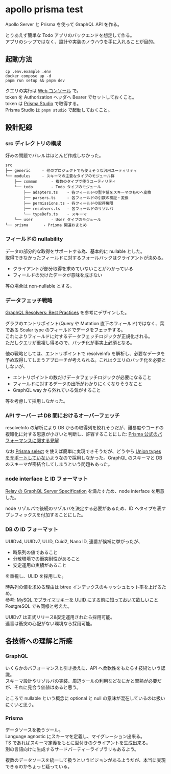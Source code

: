 # apollo prisma test

Apollo Server と Prisma を使って GraphQL API を作る。

とりあえず簡単な Todo アプリのバックエンドを想定して作る。\
アプリのシップではなく、設計や実装のノウハウを手に入れることが目的。

## 起動方法

```shell
cp .env.example .env
docker compose up -d
pnpm run setup && pnpm dev
```

クエリの実行は [Web コンソール](http://localhost:4000) で。  
token を Authorization ヘッダへ Bearer でセットしておくこと。  
token は [Prisma Studio](http://localhost:5555) で取得する。  
Prisma Studio は `pnpm studio` で起動しておくこと。

## 設計記録

### src ディレクトリの構成

好みの問題でバレルはほとんど作成しなかった。

```text
src
├── generic     - 他のプロジェクトでも使えそうな汎用ユーティリティ
└── modules     - スキーマの主要なタイプのモジュール群
    ├── common      - 複数のタイプで使うユーティリティ
    └── todo        - Todo タイプのモジュール
        ├── adapters.ts    - 各フィールドの型や値をスキーマのものへ変換
        ├── parsers.ts     - 各フィールドの引数の検証・変換
        ├── permissions.ts - 各フィールドの取得権限
        ├── resolvers.ts   - 各フィールドのリゾルバ
        └── typeDefs.ts    - スキーマ
    └── user        - User タイプのモジュール
└── prisma　     - Prisma 関連おまとめ
```

### フィールドの nullability

データの部分的な取得をサポートする為、基本的に nullable とした。\
取得できなかったフィールドに対するフォールバックはクライアントが決める。

- クライアントが部分取得を求めていないことがわかっている
- フィールドの欠けたデータが意味を成さない

等の場合は non-nullable とする。

### データフェッチ戦略

[GraphQL Resolvers: Best Practices](https://medium.com/paypal-tech/graphql-resolvers-best-practices-cd36fdbcef55) を参考にデザインした。

グラフのエントリポイント(Query や Mutation 直下のフィールド)ではなく、葉である Scalar type のフィールドでデータをフェッチする。\
これによりフィールドに対するデータフェッチロジックが正規化される。\
ただしクエリが重複し得るので、バッチ化が事実上必須となる。

他の戦略としては、エントリポイントで resolveInfo を解析し、必要なデータを予め取得してしまうアプローチが考えられる。これはクエリのバッチ化を必要としないが、

- エントリポイントの数だけデータフェッチロジックが必要になること
- フィールドに対するデータの出所がわかりにくくなりそうなこと
- GraphQL way から外れている気がすること

等を考慮して採用しなかった。

### API サーバー ⇄ DB 間におけるオーバーフェッチ

resolveInfo の解析により DB からの取得列を絞れそうだが、難易度やコードの複雑化に対する恩恵が小さいと判断し、許容することにした: [Prisma 公式のパフォーマンスに関する見解](https://www.prisma.io/docs/guides/performance-and-optimization/query-optimization-performance#using-select-to-limit-number-of-columns-returned)

なお [Prisma select](https://paljs.com/plugins/select) を使えば簡単に実現できそうだが、どうやら [Union types をサポートしていない](https://github.com/paljs/prisma-tools/issues/249)ようなので採用しなかった。GraphQL のスキーマと DB のスキーマが密結合してしまうという問題もあった。

### node interface と ID フォーマット

[Relay の GraphQL Server Specification](https://relay.dev/docs/guides/graphql-server-specification/) を満たすため、node interface を用意した。

node リゾルバで後続のリゾルバを決定する必要があるため、ID へタイプを表すプレフィックスを付加することにした。

### DB の ID フォーマット

UUIDv4, UUIDv7, ULID, Cuid2, Nano ID, 連番が候補に挙がったが、

- 時系列の値であること
- 分散環境での衝突耐性があること
- 安定運用の実績があること

を重視し、ULID を採用した。

時系列の値を求める理由は btree インデックスのキャッシュヒット率を上げるため。\
参考: [MySQL でプライマリキーを UUID にする前に知っておいて欲しいこと](https://techblog.raccoon.ne.jp/archives/1627262796.html)\
PostgreSQL でも同様と考えた。

UUIDv7 は正式リリース&安定運用されたら採用可能。\
連番は衝突の心配がない環境なら採用可能。

## 各技術への理解と所感

### GraphQL

いくらかのパフォーマンスと引き換えに、API へ柔軟性をもたらす技術という認識。\
スキーマ設計やリゾルバの実装、周辺ツールの利用などなにかと習熟が必要だが、それに見合う価値はあると思う。

ところで nullable という概念に optional と null の意味が混在しているのは扱いにくいと思う。

### Prisma

データソースを扱うツール。\
Language agnostic にスキーマを定義し、マイグレーション出来る。\
TS であればスキーマ定義をもとに型付きのクライアントを生成出来る。\
別の言語向けに生成するサードパーティーライブラリもあるよう。

複数のデータソースを統一して扱うというビジョンがあるようだが、本当に実現できるのかちょっと疑っている。
